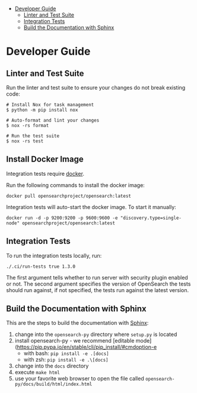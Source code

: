 - [Developer Guide](#developer-guide)
  - [Linter and Test Suite](#linter-and-test-suite)
  - [Integration Tests](#integration-tests)
  - [Build the Documentation with Sphinx](#build-the-documentation-with-sphinx)

# Developer Guide

## Linter and Test Suite 
Run the linter and test suite to ensure your changes do not break existing code:

```
# Install Nox for task management
$ python -m pip install nox

# Auto-format and lint your changes
$ nox -rs format

# Run the test suite
$ nox -rs test

```

## Install Docker Image
Integration tests require [docker](https://opensearch.org/docs/latest/install-and-configure/install-opensearch/docker/).

Run the following commands to install the docker image:
```
docker pull opensearchproject/opensearch:latest

```
Integration tests will auto-start the docker image. To start it manually:
```
docker run -d -p 9200:9200 -p 9600:9600 -e "discovery.type=single-node" opensearchproject/opensearch:latest

```

## Integration Tests
To run the integration tests locally, run:

```
./.ci/run-tests true 1.3.0
```

The first argument tells whether to run server with security plugin enabled or not.
The second argument specifies the version of OpenSearch the tests should run against, if not specified, the tests run against the latest version. 


## Build the Documentation with Sphinx
This are the steps to build the documentation with [Sphinx](https://www.sphinx-doc.org/):

1. change into the `opensearch-py` directory where `setup.py` is located
2. install opensearch-py - we recommend [editable mode](https://pip.pypa.io/en/stable/cli/pip_install/#cmdoption-e
    - with bash: `pip install -e .[docs]`
    - with zsh: `pip install -e .\[docs]`
4. change into the `docs` directory
5. execute `make html`
6. use your favorite web browser to open the file called `opensearch-py/docs/build/html/index.html`
